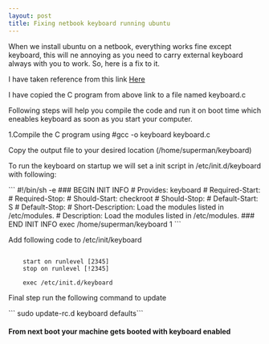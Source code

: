 ```yaml
---
layout: post
title: Fixing netbook keyboard running ubuntu
---
```

<p class="message">
When we install ubuntu on a netbook, everything works fine except keyboard, this will ne annoying as you need to carry external keyboard always with you to work. So, here is a fix to it.
</p>
<p>
I have taken reference from this link <a href="http://blog.yjl.im/2010/08/disable-laptop-ps2-at-keyboard-i8042.html">Here</a>
</p><p>I have copied the C program from above link to a file named keyboard.c
</p>
<p>Following steps will help you compile the code and run it on boot time which eneables keyboard as soon as you start your computer.

<p>1.Compile the C program using #gcc -o keyboard keyboard.c</p>
<p>Copy the output file to your desired location (/home/superman/keyboard)
</p><p>To run the keyboard on startup we will set a init script in /etc/init.d/keyboard with following:</p>
``` #!/bin/sh -e
    ### BEGIN INIT INFO
    # Provides:          keyboard
    # Required-Start:    
    # Required-Stop:     
    # Should-Start:      checkroot
    # Should-Stop:
    # Default-Start:     S
    # Default-Stop:
    # Short-Description: Load the modules listed in /etc/modules.
    # Description:       Load the modules listed in /etc/modules.
    ### END INIT INFO
    exec /home/superman/keyboard 1
```
<p>Add following code to /etc/init/keyboard</p>

```  description "Fixing keyboard issue in lenovo ideapad"

	start on runlevel [2345]
	stop on runlevel [!2345]

	exec /etc/init.d/keyboard
```
<p> Final step run the following command to update </p>
``` sudo update-rc.d keyboard defaults``` 

#### From next boot your machine gets booted with keyboard enabled
